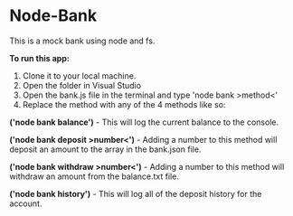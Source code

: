 # Node-Bank
This is a mock bank using node and fs.

**To run this app:**

1) Clone it to your local machine.
2) Open the folder in Visual Studio
3) Open the bank.js file in the terminal and type 'node bank >method<'
4) Replace the method with any of the 4 methods like so:

**('node bank balance')** - This will log the current balance to the console.

**('node bank deposit >number<')** - Adding a number to this method will deposit an amount to the array in the bank.json file.

**('node bank withdraw >number<')** - Adding a number to this method will withdraw an amount from the balance.txt file.

**('node bank history')** - This will log all of the deposit history for the account.



